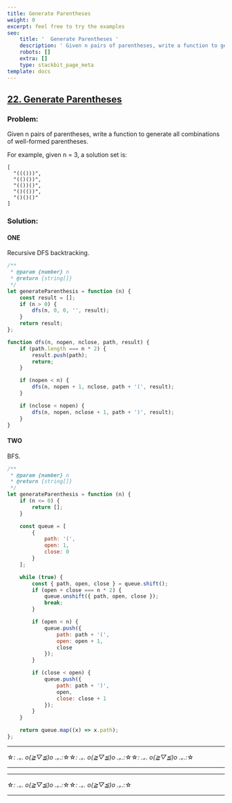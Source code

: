 ```yaml
---
title: Generate Parentheses
weight: 0
excerpt: feel free to try the examples
seo:
    title: '  Generate Parentheses '
    description: ' Given n pairs of parentheses, write a function to generate all combinations of well-formed parentheses. '
    robots: []
    extra: []
    type: stackbit_page_meta
template: docs
---
```


## [22. Generate Parentheses](https://leetcode.com/problems/generate-parentheses/description/)

### Problem:

Given n pairs of parentheses, write a function to generate all combinations of well-formed parentheses.

For example, given n = 3, a solution set is:

```
[
  "((()))",
  "(()())",
  "(())()",
  "()(())",
  "()()()"
]
```

### Solution:

#### ONE

Recursive DFS backtracking.

```js
/**
 * @param {number} n
 * @return {string[]}
 */
let generateParenthesis = function (n) {
    const result = [];
    if (n > 0) {
        dfs(n, 0, 0, '', result);
    }
    return result;
};

function dfs(n, nopen, nclose, path, result) {
    if (path.length === n * 2) {
        result.push(path);
        return;
    }

    if (nopen < n) {
        dfs(n, nopen + 1, nclose, path + '(', result);
    }

    if (nclose < nopen) {
        dfs(n, nopen, nclose + 1, path + ')', result);
    }
}
```

#### TWO

BFS.

```js
/**
 * @param {number} n
 * @return {string[]}
 */
let generateParenthesis = function (n) {
    if (n <= 0) {
        return [];
    }

    const queue = [
        {
            path: '(',
            open: 1,
            close: 0
        }
    ];

    while (true) {
        const { path, open, close } = queue.shift();
        if (open + close === n * 2) {
            queue.unshift({ path, open, close });
            break;
        }

        if (open < n) {
            queue.push({
                path: path + '(',
                open: open + 1,
                close
            });
        }

        if (close < open) {
            queue.push({
                path: path + ')',
                open,
                close: close + 1
            });
        }
    }

    return queue.map((x) => x.path);
};
```

---

☆*: .｡. o(≧▽≦)o .｡.:*☆☆*: .｡. o(≧▽≦)o .｡.:*☆☆*: .｡. o(≧▽≦)o .｡.:*☆

---

---

☆*: .｡. o(≧▽≦)o .｡.:*☆☆*: .｡. o(≧▽≦)o .｡.:*☆

---
